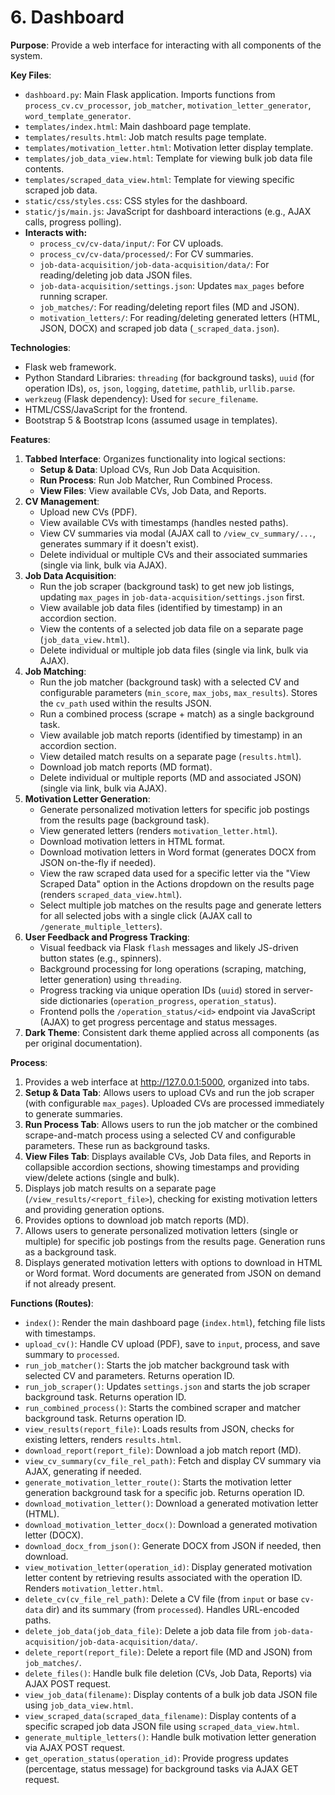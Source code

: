 # 6. Dashboard

**Purpose**: Provide a web interface for interacting with all components of the system.

**Key Files**:
- `dashboard.py`: Main Flask application. Imports functions from `process_cv.cv_processor`, `job_matcher`, `motivation_letter_generator`, `word_template_generator`.
- `templates/index.html`: Main dashboard page template.
- `templates/results.html`: Job match results page template.
- `templates/motivation_letter.html`: Motivation letter display template.
- `templates/job_data_view.html`: Template for viewing bulk job data file contents.
- `templates/scraped_data_view.html`: Template for viewing specific scraped job data.
- `static/css/styles.css`: CSS styles for the dashboard.
- `static/js/main.js`: JavaScript for dashboard interactions (e.g., AJAX calls, progress polling).
- **Interacts with:**
    - `process_cv/cv-data/input/`: For CV uploads.
    - `process_cv/cv-data/processed/`: For CV summaries.
    - `job-data-acquisition/job-data-acquisition/data/`: For reading/deleting job data JSON files.
    - `job-data-acquisition/settings.json`: Updates `max_pages` before running scraper.
    - `job_matches/`: For reading/deleting report files (MD and JSON).
    - `motivation_letters/`: For reading/deleting generated letters (HTML, JSON, DOCX) and scraped job data (`_scraped_data.json`).

**Technologies**:
- Flask web framework.
- Python Standard Libraries: `threading` (for background tasks), `uuid` (for operation IDs), `os`, `json`, `logging`, `datetime`, `pathlib`, `urllib.parse`.
- `werkzeug` (Flask dependency): Used for `secure_filename`.
- HTML/CSS/JavaScript for the frontend.
- Bootstrap 5 & Bootstrap Icons (assumed usage in templates).

**Features**:
1.  **Tabbed Interface**: Organizes functionality into logical sections:
    *   **Setup & Data**: Upload CVs, Run Job Data Acquisition.
    *   **Run Process**: Run Job Matcher, Run Combined Process.
    *   **View Files**: View available CVs, Job Data, and Reports.
2.  **CV Management**:
    *   Upload new CVs (PDF).
    *   View available CVs with timestamps (handles nested paths).
    *   View CV summaries via modal (AJAX call to `/view_cv_summary/...`, generates summary if it doesn't exist).
    *   Delete individual or multiple CVs and their associated summaries (single via link, bulk via AJAX).
3.  **Job Data Acquisition**:
    *   Run the job scraper (background task) to get new job listings, updating `max_pages` in `job-data-acquisition/settings.json` first.
    *   View available job data files (identified by timestamp) in an accordion section.
    *   View the contents of a selected job data file on a separate page (`job_data_view.html`).
    *   Delete individual or multiple job data files (single via link, bulk via AJAX).
4.  **Job Matching**:
    *   Run the job matcher (background task) with a selected CV and configurable parameters (`min_score`, `max_jobs`, `max_results`). Stores the `cv_path` used within the results JSON.
    *   Run a combined process (scrape + match) as a single background task.
    *   View available job match reports (identified by timestamp) in an accordion section.
    *   View detailed match results on a separate page (`results.html`).
    *   Download job match reports (MD format).
    *   Delete individual or multiple reports (MD and associated JSON) (single via link, bulk via AJAX).
5.  **Motivation Letter Generation**:
    *   Generate personalized motivation letters for specific job postings from the results page (background task).
    *   View generated letters (renders `motivation_letter.html`).
    *   Download motivation letters in HTML format.
    *   Download motivation letters in Word format (generates DOCX from JSON on-the-fly if needed).
    *   View the raw scraped data used for a specific letter via the "View Scraped Data" option in the Actions dropdown on the results page (renders `scraped_data_view.html`).
    *   Select multiple job matches on the results page and generate letters for all selected jobs with a single click (AJAX call to `/generate_multiple_letters`).
6.  **User Feedback and Progress Tracking**:
    *   Visual feedback via Flask `flash` messages and likely JS-driven button states (e.g., spinners).
    *   Background processing for long operations (scraping, matching, letter generation) using `threading`.
    *   Progress tracking via unique operation IDs (`uuid`) stored in server-side dictionaries (`operation_progress`, `operation_status`).
    *   Frontend polls the `/operation_status/<id>` endpoint via JavaScript (AJAX) to get progress percentage and status messages.
7.  **Dark Theme**: Consistent dark theme applied across all components (as per original documentation).

**Process**:
1.  Provides a web interface at http://127.0.0.1:5000, organized into tabs.
2.  **Setup & Data Tab**: Allows users to upload CVs and run the job scraper (with configurable `max_pages`). Uploaded CVs are processed immediately to generate summaries.
3.  **Run Process Tab**: Allows users to run the job matcher or the combined scrape-and-match process using a selected CV and configurable parameters. These run as background tasks.
4.  **View Files Tab**: Displays available CVs, Job Data files, and Reports in collapsible accordion sections, showing timestamps and providing view/delete actions (single and bulk).
5.  Displays job match results on a separate page (`/view_results/<report_file>`), checking for existing motivation letters and providing generation options.
6.  Provides options to download job match reports (MD).
7.  Allows users to generate personalized motivation letters (single or multiple) for specific job postings from the results page. Generation runs as a background task.
8.  Displays generated motivation letters with options to download in HTML or Word format. Word documents are generated from JSON on demand if not already present.

**Functions (Routes)**:
- `index()`: Render the main dashboard page (`index.html`), fetching file lists with timestamps.
- `upload_cv()`: Handle CV upload (PDF), save to `input`, process, and save summary to `processed`.
- `run_job_matcher()`: Starts the job matcher background task with selected CV and parameters. Returns operation ID.
- `run_job_scraper()`: Updates `settings.json` and starts the job scraper background task. Returns operation ID.
- `run_combined_process()`: Starts the combined scraper and matcher background task. Returns operation ID.
- `view_results(report_file)`: Loads results from JSON, checks for existing letters, renders `results.html`.
- `download_report(report_file)`: Download a job match report (MD).
- `view_cv_summary(cv_file_rel_path)`: Fetch and display CV summary via AJAX, generating if needed.
- `generate_motivation_letter_route()`: Starts the motivation letter generation background task for a specific job. Returns operation ID.
- `download_motivation_letter()`: Download a generated motivation letter (HTML).
- `download_motivation_letter_docx()`: Download a generated motivation letter (DOCX).
- `download_docx_from_json()`: Generate DOCX from JSON if needed, then download.
- `view_motivation_letter(operation_id)`: Display generated motivation letter content by retrieving results associated with the operation ID. Renders `motivation_letter.html`.
- `delete_cv(cv_file_rel_path)`: Delete a CV file (from `input` or base `cv-data` dir) and its summary (from `processed`). Handles URL-encoded paths.
- `delete_job_data(job_data_file)`: Delete a job data file from `job-data-acquisition/job-data-acquisition/data/`.
- `delete_report(report_file)`: Delete a report file (MD and JSON) from `job_matches/`.
- `delete_files()`: Handle bulk file deletion (CVs, Job Data, Reports) via AJAX POST request.
- `view_job_data(filename)`: Display contents of a bulk job data JSON file using `job_data_view.html`.
- `view_scraped_data(scraped_data_filename)`: Display contents of a specific scraped job data JSON file using `scraped_data_view.html`.
- `generate_multiple_letters()`: Handle bulk motivation letter generation via AJAX POST request.
- `get_operation_status(operation_id)`: Provide progress updates (percentage, status message) for background tasks via AJAX GET request.
